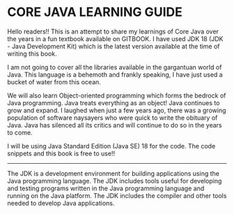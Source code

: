 # CORE JAVA LEARNING GUIDE

Hello readers!! This is an attempt to share my learnings of Core Java over the years in a fun textbook available on GITBOOK.
I have used JDK 18 (JDK - Java Development Kit) which is the latest version available at the time of writing this book.

I am not going to cover all the libraries available in the gargantuan world of Java. This language is a behemoth and 
frankly speaking, I have just used a bucket of water from this ocean. 

We will also learn Object-oriented programming which forms the bedrock of Java programming. Java treats everything as an object!
Java continues to grow and expand. I laughed when just a few years ago, there was a growing population of software naysayers
who were quick to write the obituary of Java. Java has silenced all its critics and will continue to do so in the years to come.

I will be using Java Standard Edition (Java SE) 18 for the code. The code snippets and this book is free to use!!

------------------------------------------------------------------------------------------------------------------------
The JDK is a development environment for building applications using the Java programming language.
The JDK includes tools useful for developing and testing programs written in the Java programming language 
and running on the Java platform. The JDK includes the compiler and other tools needed to develop Java applications.

